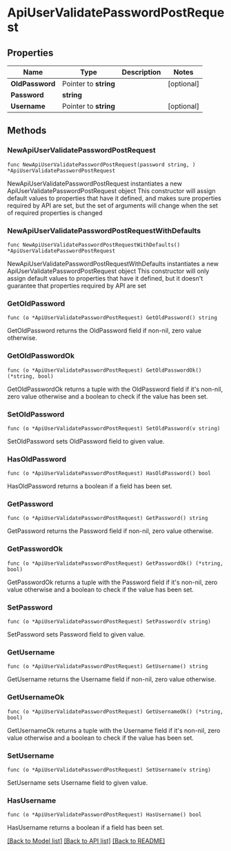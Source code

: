 # ApiUserValidatePasswordPostRequest

## Properties

Name | Type | Description | Notes
------------ | ------------- | ------------- | -------------
**OldPassword** | Pointer to **string** |  | [optional] 
**Password** | **string** |  | 
**Username** | Pointer to **string** |  | [optional] 

## Methods

### NewApiUserValidatePasswordPostRequest

`func NewApiUserValidatePasswordPostRequest(password string, ) *ApiUserValidatePasswordPostRequest`

NewApiUserValidatePasswordPostRequest instantiates a new ApiUserValidatePasswordPostRequest object
This constructor will assign default values to properties that have it defined,
and makes sure properties required by API are set, but the set of arguments
will change when the set of required properties is changed

### NewApiUserValidatePasswordPostRequestWithDefaults

`func NewApiUserValidatePasswordPostRequestWithDefaults() *ApiUserValidatePasswordPostRequest`

NewApiUserValidatePasswordPostRequestWithDefaults instantiates a new ApiUserValidatePasswordPostRequest object
This constructor will only assign default values to properties that have it defined,
but it doesn't guarantee that properties required by API are set

### GetOldPassword

`func (o *ApiUserValidatePasswordPostRequest) GetOldPassword() string`

GetOldPassword returns the OldPassword field if non-nil, zero value otherwise.

### GetOldPasswordOk

`func (o *ApiUserValidatePasswordPostRequest) GetOldPasswordOk() (*string, bool)`

GetOldPasswordOk returns a tuple with the OldPassword field if it's non-nil, zero value otherwise
and a boolean to check if the value has been set.

### SetOldPassword

`func (o *ApiUserValidatePasswordPostRequest) SetOldPassword(v string)`

SetOldPassword sets OldPassword field to given value.

### HasOldPassword

`func (o *ApiUserValidatePasswordPostRequest) HasOldPassword() bool`

HasOldPassword returns a boolean if a field has been set.

### GetPassword

`func (o *ApiUserValidatePasswordPostRequest) GetPassword() string`

GetPassword returns the Password field if non-nil, zero value otherwise.

### GetPasswordOk

`func (o *ApiUserValidatePasswordPostRequest) GetPasswordOk() (*string, bool)`

GetPasswordOk returns a tuple with the Password field if it's non-nil, zero value otherwise
and a boolean to check if the value has been set.

### SetPassword

`func (o *ApiUserValidatePasswordPostRequest) SetPassword(v string)`

SetPassword sets Password field to given value.


### GetUsername

`func (o *ApiUserValidatePasswordPostRequest) GetUsername() string`

GetUsername returns the Username field if non-nil, zero value otherwise.

### GetUsernameOk

`func (o *ApiUserValidatePasswordPostRequest) GetUsernameOk() (*string, bool)`

GetUsernameOk returns a tuple with the Username field if it's non-nil, zero value otherwise
and a boolean to check if the value has been set.

### SetUsername

`func (o *ApiUserValidatePasswordPostRequest) SetUsername(v string)`

SetUsername sets Username field to given value.

### HasUsername

`func (o *ApiUserValidatePasswordPostRequest) HasUsername() bool`

HasUsername returns a boolean if a field has been set.


[[Back to Model list]](../README.md#documentation-for-models) [[Back to API list]](../README.md#documentation-for-api-endpoints) [[Back to README]](../README.md)


